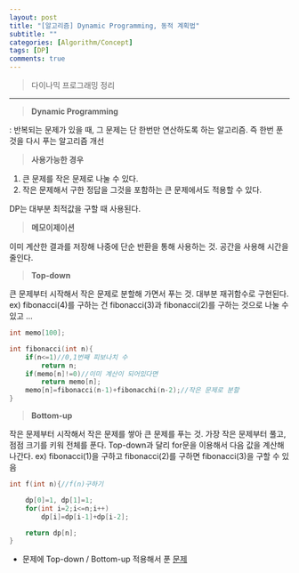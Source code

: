 ```yaml
---
layout: post
title: "[알고리즘] Dynamic Programming, 동적 계획법"
subtitle: ""
categories: [Algorithm/Concept]
tags: [DP]
comments: true
---
```

>다이나믹 프로그래밍 정리

---

> **Dynamic Programming**

: 반복되는 문제가 있을 때, 그 문제는 단 한번만 연산하도록 하는 알고리즘. 즉 한번 푼 것을 다시 푸는 알고리즘 개선

>**사용가능한 경우**

1. 큰 문제를 작은 문제로 나눌 수 있다.
2. 작은 문제해서 구한 정답을 그것을 포함하는 큰 문제에서도 적용할 수 있다.

<point>DP는 대부분 최적값을 구할 때 사용된다.</point>

>**메모이제이션**

이미 계산한 결과를 저장해 나중에 단순 반환을 통해 사용하는 것. 공간을 사용해 시간을 줄인다.

>**Top-down**

큰 문제부터 시작해서 작은 문제로 분할해 가면서 푸는 것. 
대부분 <point>재귀함수</point>로 구현된다. 
ex) fibonacci(4)를 구하는 건 fibonacci(3)과 fibonacci(2)를 구하는 것으로 나눌 수 있고 ...

```cpp
int memo[100];

int fibonacci(int n){
    if(n<=1)//0,1번째 피보나치 수
        return n;
    if(memo[n]!=0)//이미 계산이 되어있다면
        return memo[n];
    memo[n]=fibonacci(n-1)+fibonacchi(n-2);//작은 문제로 분할
}
```

>**Bottom-up**

작은 문제부터 시작해서 작은 문제를 쌓아 큰 문제를 푸는 것. <point>가장 작은 문제부터 풀고, 점점 크기를 키워 전체를 푼다.</point>
Top-down과 달리 <point>for문</point>을 이용해서 다음 값을 계산해 나간다.
ex) fibonacci(1)을 구하고 fibonacci(2)를 구하면 fibonacci(3)을 구할 수 있음  
```cpp
int f(int n){//f(n)구하기

    dp[0]=1, dp[1]=1;
    for(int i=2;i<=n;i++)
        dp[i]=dp[i-1]+dp[i-2];

    return dp[n];
}
```

* 문제에 Top-down / Bottom-up 적용해서 푼 [문제](https://mmirann.github.io/algorithm/solving/2020/05/19/baek-1932.html)


